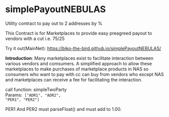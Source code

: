 # simplePayoutNEBULAS
Utility contract to pay out to 2 addresses by %

This Contract is for Marketplaces to provide easy preagreed payout to vendors with a cut i.e. 75/25

Try it out(MainNet): https://biko-the-bird.github.io/simplePayoutNEBULAS/

<b>Introduction</b>:
Many marketplaces exist to facilitate interaction between various vendors and comsumers. A simplified approach to allow these marketplaces to make purchases of marketplace products in NAS so consumers who want to pay with cc can buy from vendors who except NAS and marketplaces can receive a fee for facilitating the interaction.

call function: simpleTwoParty</br>
Params:<code> ["ADR1", "ADR2", "PER1", "PER2"]</code>

PER1 And PER2 must parseFloat() and must add to 1.00.

